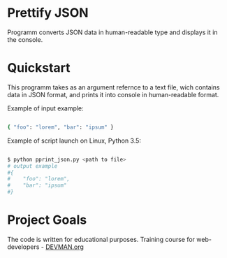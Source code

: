 # Prettify JSON

Programm converts JSON data in human-readable type and displays it in the console.

# Quickstart

This programm takes as an argument refernce to a text file, wich contains data in JSON format, and prints it into console in human-readable format.

Example of input example:

```bash

{ "foo": "lorem", "bar": "ipsum" }

```

Example of script launch on Linux, Python 3.5:

```bash

$ python pprint_json.py <path to file>
# output example
#{
#    "foo": "lorem",
#    "bar": "ipsum"
#}

```

# Project Goals

The code is written for educational purposes. Training course for web-developers - [DEVMAN.org](https://devman.org)
